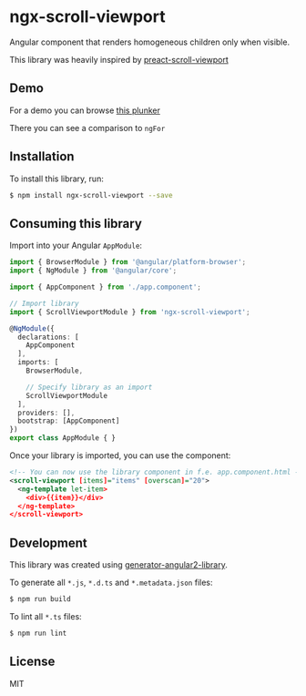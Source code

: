 # ngx-scroll-viewport
Angular component that renders homogeneous children only when visible.

This library was heavily inspired by [preact-scroll-viewport](https://github.com/developit/preact-scroll-viewport)

## Demo
For a demo you can browse [this plunker](https://plnkr.co/edit/XxPjy3CmVxjVhhY46hIE?p=preview)

There you can see a comparison to ```ngFor```

## Installation

To install this library, run:

```bash
$ npm install ngx-scroll-viewport --save
```

## Consuming this library

Import into your Angular `AppModule`:

```typescript
import { BrowserModule } from '@angular/platform-browser';
import { NgModule } from '@angular/core';

import { AppComponent } from './app.component';

// Import library
import { ScrollViewportModule } from 'ngx-scroll-viewport';

@NgModule({
  declarations: [
    AppComponent
  ],
  imports: [
    BrowserModule,

    // Specify library as an import
    ScrollViewportModule
  ],
  providers: [],
  bootstrap: [AppComponent]
})
export class AppModule { }
```

Once your library is imported, you can use the component:

```xml
<!-- You can now use the library component in f.e. app.component.html -->
<scroll-viewport [items]="items" [overscan]="20">
  <ng-template let-item>
    <div>{{item}}</div>
  </ng-template>
</scroll-viewport>
```

## Development
This library was created using [generator-angular2-library](https://github.com/jvandemo/generator-angular2-library).

To generate all `*.js`, `*.d.ts` and `*.metadata.json` files:

```bash
$ npm run build
```

To lint all `*.ts` files:

```bash
$ npm run lint
```

## License

MIT
